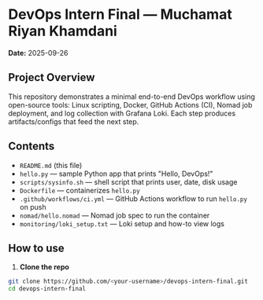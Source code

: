 # DevOps Intern Final — Muchamat Riyan Khamdani


**Date:** 2025-09-26


## Project Overview
This repository demonstrates a minimal end-to-end DevOps workflow using open-source tools: Linux scripting, Docker, GitHub Actions (CI), Nomad job deployment, and log collection with Grafana Loki. Each step produces artifacts/configs that feed the next step.


## Contents
- `README.md` (this file)
- `hello.py` — sample Python app that prints "Hello, DevOps!"
- `scripts/sysinfo.sh` — shell script that prints user, date, disk usage
- `Dockerfile` — containerizes `hello.py`
- `.github/workflows/ci.yml` — GitHub Actions workflow to run `hello.py` on push
- `nomad/hello.nomad` — Nomad job spec to run the container
- `monitoring/loki_setup.txt` — Loki setup and how-to view logs


## How to use
1. **Clone the repo**


```bash
git clone https://github.com/<your-username>/devops-intern-final.git
cd devops-intern-final
